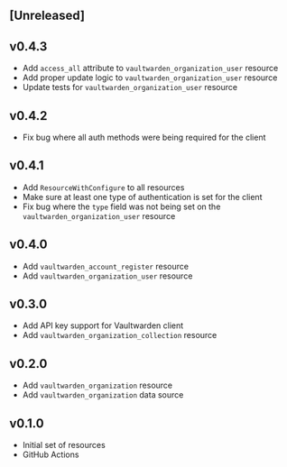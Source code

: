 ## [Unreleased]

## v0.4.3

* Add `access_all` attribute to `vaultwarden_organization_user` resource
* Add proper update logic to `vaultwarden_organization_user` resource
* Update tests for `vaultwarden_organization_user` resource

## v0.4.2

* Fix bug where all auth methods were being required for the client

## v0.4.1

* Add `ResourceWithConfigure` to all resources
* Make sure at least one type of authentication is set for the client
* Fix bug where the `type` field was not being set on the `vaultwarden_organization_user` resource

## v0.4.0

* Add `vaultwarden_account_register` resource
* Add `vaultwarden_organization_user` resource 

## v0.3.0

* Add API key support for Vaultwarden client
* Add `vaultwarden_organization_collection` resource

## v0.2.0

* Add `vaultwarden_organization` resource
* Add `vaultwarden_organization` data source

## v0.1.0

* Initial set of resources
* GitHub Actions
